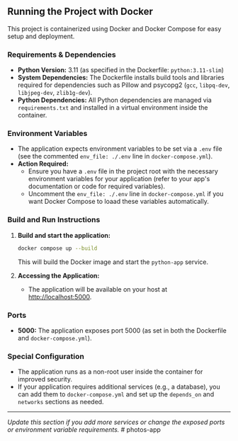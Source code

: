 ## Running the Project with Docker

This project is containerized using Docker and Docker Compose for easy setup and deployment.

### Requirements & Dependencies
- **Python Version:** 3.11 (as specified in the Dockerfile: `python:3.11-slim`)
- **System Dependencies:** The Dockerfile installs build tools and libraries required for dependencies such as Pillow and psycopg2 (`gcc`, `libpq-dev`, `libjpeg-dev`, `zlib1g-dev`).
- **Python Dependencies:** All Python dependencies are managed via `requirements.txt` and installed in a virtual environment inside the container.

### Environment Variables
- The application expects environment variables to be set via a `.env` file (see the commented `env_file: ./.env` line in `docker-compose.yml`).
- **Action Required:**
  - Ensure you have a `.env` file in the project root with the necessary environment variables for your application (refer to your app's documentation or code for required variables).
  - Uncomment the `env_file: ./.env` line in `docker-compose.yml` if you want Docker Compose to loaad these variables automatically.

### Build and Run Instructions
1. **Build and start the application:**
   ```sh
   docker compose up --build
   ```
   This will build the Docker image and start the `python-app` service.

2. **Accessing the Application:**
   - The application will be available on your host at [http://localhost:5000](http://localhost:5000).

### Ports
- **5000:** The application exposes port 5000 (as set in both the Dockerfile and `docker-compose.yml`).

### Special Configuration
- The application runs as a non-root user inside the container for improved security.
- If your application requires additional services (e.g., a database), you can add them to `docker-compose.yml` and set up the `depends_on` and `networks` sections as needed.

---

*Update this section if you add more services or change the exposed ports or environment variable requirements.*
#   p h o t o s - a p p 
 
 
